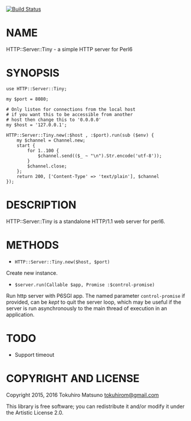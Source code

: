 [![Build Status](https://travis-ci.org/tokuhirom/p6-HTTP-Server-Tiny.svg?branch=master)](https://travis-ci.org/tokuhirom/p6-HTTP-Server-Tiny)

NAME
====

HTTP::Server::Tiny - a simple HTTP server for Perl6

SYNOPSIS
========

    use HTTP::Server::Tiny;

    my $port = 8080;

    # Only listen for connections from the local host
    # if you want this to be accessible from another
    # host then change this to '0.0.0.0'
    my $host = '127.0.0.1'; 

    HTTP::Server::Tiny.new(:$host , :$port).run(sub ($env) {
        my $channel = Channel.new;
        start {
            for 1..100 {
                $channel.send(($_ ~ "\n").Str.encode('utf-8'));
            }
            $channel.close;
        };
        return 200, ['Content-Type' => 'text/plain'], $channel
    });

DESCRIPTION
===========

HTTP::Server::Tiny is a standalone HTTP/1.1 web server for perl6.

METHODS
=======

  * `HTTP::Server::Tiny.new($host, $port)`

Create new instance.

  * `$server.run(Callable $app, Promise :$control-promise)`

Run http server with P6SGI app. The named parameter ```control-promise```
if provided, can be _kept_ to quit the server loop, which may be useful
if the server is run asynchronously to the main thread of execution in
an application.

TODO
====

  * Support timeout

COPYRIGHT AND LICENSE
=====================

Copyright 2015, 2016 Tokuhiro Matsuno <tokuhirom@gmail.com>

This library is free software; you can redistribute it and/or modify it under the Artistic License 2.0.
